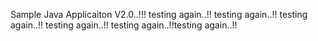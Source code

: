 
Sample Java Applicaiton V2.0..!!!
testing again..!!
testing again..!!
testing again..!!
testing again..!!
testing again..!!testing again..!!
